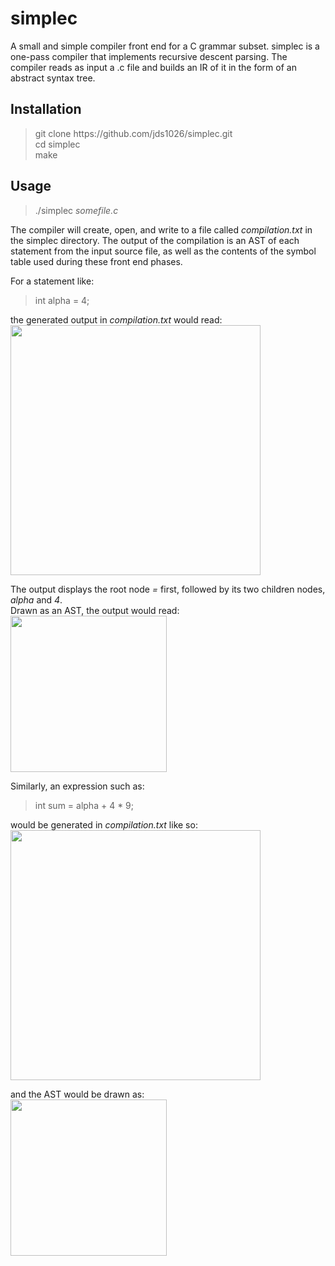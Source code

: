 # simplec
A small and simple compiler front end for a C grammar subset. 
simplec is a one-pass compiler that implements recursive descent 
parsing. The compiler reads as input a .c file and builds an IR 
of it in the form of an abstract syntax tree.

## Installation
> git clone ht<span>tps://github.com/jds1026/simplec.git <br>
> cd simplec <br>
> make

## Usage
> ./simplec *somefile.c*

The compiler will create, open, and write to a file called
*compilation.txt* in the simplec directory. The output of the
compilation is an AST of each statement from the input source 
file, as well as the contents of the symbol table used during
these front end phases. 

For a statement like:
> int alpha = 4;

the generated output in *compilation.txt* would read: <br>
<img src="https://imgur.com/QickMr4.jpg" width="400"> <br>


The output displays the root node *=* first, followed by its 
two children nodes, *alpha* and *4*.<br>
Drawn as an AST, the output would read:<br>
<img src="https://imgur.com/sriYuX8.jpg" width="250">


Similarly, an expression such as: <br>
> int sum = alpha + 4 * 9;

would be generated in *compilation.txt* like so: <br>
<img src="https://imgur.com/Y4rvj4s.jpg" width="400"> <br>


and the AST would be drawn as: <br>
<img src="https://imgur.com/YgDhsOH.jpg" width="250">

